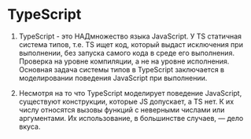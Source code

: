 # TypeScript

1) TypeScript - это НАДмножество языка JavaScript. У TS статичная система типов, 
т.е. TS ищет код, который выдаст исключения при выполнении, без запуска
самого кода в среде его выполнения. Проверка на уровне компиляции, а не на
уровне исполнения. Основная задача системы типов в TypeScript заключается в моделировании
поведения JavaScript при выполнении.

2) Несмотря на то что TypeScript моделирует поведение JavaScript, существуют конструкции, 
которые JS допускает, а TS нет. К их числу относятся вызовы функций с неверными числами 
или аргументами. Их использование, в большинстве случаев, — дело вкуса.